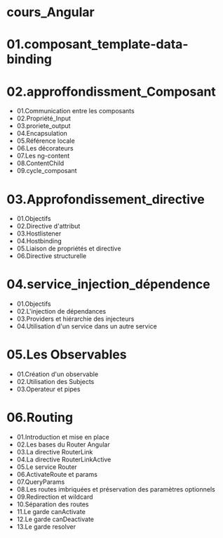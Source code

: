 # cours_Angular

# 01.composant_template-data-binding

# 02.approffondissment_Composant

- 01.Communication entre les composants
- 02.Propriété_Input
- 03.proriete_output
- 04.Encapsulation
- 05.Référence locale
- 06.Les décorateurs
- 07.Les ng-content
- 08.ContentChild
- 09.cycle_composant

# 03.Approfondissement_directive

- 01.Objectifs
- 02.Directive d'attribut
- 03.Hostlistener
- 04.Hostbinding
- 05.Liaison de propriétés et directive
- 06.Directive structurelle

# 04.service_injection_dépendence

- 01.Objectifs
- 02.L'injection de dépendances
- 03.Providers et hiérarchie des injecteurs
- 04.Utilisation d'un service dans un autre service

# 05.Les Observables

-  01.Création d'un observable
-  02.Utilisation des Subjects
- 03.Operateur et pipes

# 06.Routing

- 01.Introduction et mise en place
- 02.Les bases du Router Angular
- 03.La directive RouterLink
- 04.La directive RouterLinkActive
- 05.Le service Router
- 06.ActivateRoute et params
- 07.QueryParams
- 08.Les routes imbriquées et préservation des paramètres optionnels
- 09.Redirection et wildcard
- 10.Séparation des routes
- 11.Le garde canActivate
- 12.Le garde canDeactivate
- 13.Le garde resolver







